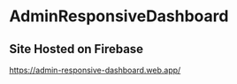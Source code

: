 # AdminResponsiveDashboard

## Site Hosted on Firebase

https://admin-responsive-dashboard.web.app/

